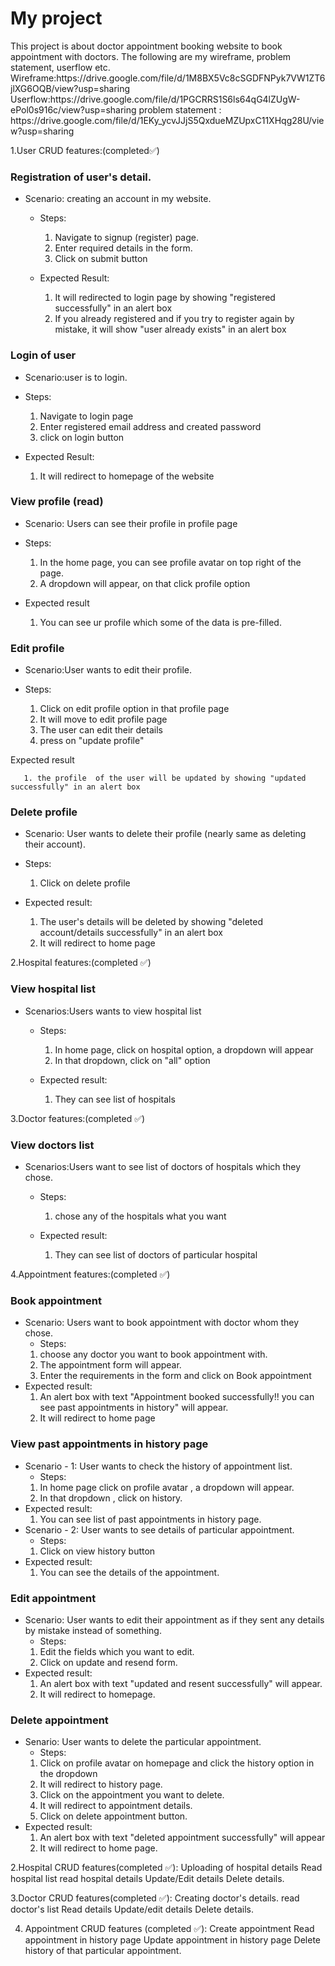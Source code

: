 <h1> My project </h1>
This project is about doctor appointment booking website to book appointment with doctors.
The following are my wireframe, problem statement, userflow etc.
Wireframe:https://drive.google.com/file/d/1M8BX5Vc8cSGDFNPyk7VW1ZT6jlXG6OQB/view?usp=sharing
Userflow:https://drive.google.com/file/d/1PGCRRS1S6ls64qG4lZUgW-ePol0s916c/view?usp=sharing
problem statement : https://drive.google.com/file/d/1EKy_ycvJJjS5QxdueMZUpxC11XHqg28U/view?usp=sharing


1.User CRUD features:(completed✅)
### Registration of user's detail.
- Scenario: creating an account in my website.
    - Steps:
    
       1. Navigate to signup (register) page.
       2. Enter required details in the form.
       3. Click on submit button
    
    - Expected Result:
    
        1. It will redirected to login page by showing "registered successfully" in an alert box
        2. If you already registered and if you try to register again by mistake, it will show "user already exists" in an alert box
    


### Login of user
   - Scenario:user is to login.
   - Steps:
   
       1. Navigate to login page
       2. Enter registered email address and created password
       3. click on login button
   
   - Expected Result:
   
       1. It will redirect to homepage of the website
    

### View profile (read)
   - Scenario: Users can see their profile in profile page
   - Steps: 
   
      1. In the home page, you can see profile avatar on top right of the page.
      2. A dropdown will appear, on that click profile option
   
   - Expected result
   
      1. You can see ur profile which some of the  data is pre-filled.
   



### Edit profile
   - Scenario:User wants to edit their profile.
   - Steps:
   
       1. Click on edit profile option in that profile page
       2. It will move to edit profile page
       3. The user can edit their details 
       4. press on "update profile" 
   
   Expected result
   
       1. the profile  of the user will be updated by showing "updated successfully" in an alert box
   

### Delete profile
   - Scenario: User wants to delete their profile (nearly same as deleting their account).
   - Steps:
   
       1. Click on delete profile 
   
   - Expected result:
   
       1. The user's details will be deleted by showing "deleted account/details successfully" in an alert box
       2. It will redirect to home page 
   

2.Hospital features:(completed ✅)
### View hospital list
   - Scenarios:Users wants to view hospital list 
     - Steps:
     
       1. In home page, click on hospital option, a dropdown will appear
       2. In that dropdown, click on "all" option
     
     - Expected result:
     
       1. They can see list of hospitals
     

3.Doctor features:(completed ✅)
### View doctors list
   - Scenarios:Users want to see list of doctors of hospitals which they chose.
     - Steps:
     
       1. chose any of the hospitals what you want
     
     - Expected result:
     
       1. They can see list of doctors of particular hospital
     

4.Appointment features:(completed ✅)
### Book appointment
   - Scenario: Users want to book appointment with doctor whom they chose.
     - Steps:
     1. choose any doctor you want to book appointment with.
     2. The appointment form will appear.
     3. Enter the requirements in the form and click on Book appointment
   - Expected result:
     1. An alert box with text "Appointment booked successfully!! you can see past appointments in history" will appear.
     2. It will redirect to home page

### View past appointments in history page
   - Scenario - 1: User wants to check the history of appointment list.
     - Steps:
     1. In home page click on profile avatar , a dropdown will appear.
     2. In that dropdown , click on history.
   - Expected result:
     1. You can see list of past appointments in history page.
   - Scenario - 2: User wants to see details of particular appointment.
     - Steps:
     1. Click on view history button
   - Expected result:
     1. You can see the details of the appointment.

### Edit appointment 
   - Scenario: User wants to edit their appointment as if they sent any details by mistake instead of something.
     - Steps:
     1. Edit the fields which you want to edit.
     2. Click on update and resend form.
   - Expected result:
     1. An alert box with text "updated and resent successfully" will appear.
     2. It will redirect to homepage.

### Delete appointment
   - Senario: User wants to delete the particular appointment.
     - Steps:
     1. Click on profile avatar on homepage and click the history option in the dropdown
     2. It will redirect to history page.
     3. Click on the appointment you want to delete.
     4. It will redirect to appointment details.
     5. Click on delete appointment button.
   - Expected result:
     1. An alert box with text "deleted appointment successfully" will appear
     2. It will redirect to home page.


2.Hospital CRUD features(completed ✅):
    Uploading of hospital details
    Read hospital list
    read hospital details
    Update/Edit details 
    Delete  details. 

3.Doctor CRUD features(completed ✅):
    Creating doctor's details.
    read doctor's list
    Read details
    Update/edit details
    Delete details.

4. Appointment CRUD features (completed ✅):
    Create appointment
    Read appointment in history page
    Update appointment in history page
    Delete history of that particular appointment.